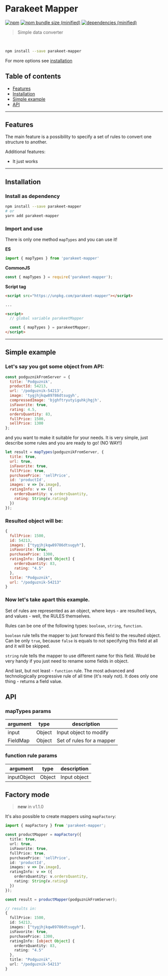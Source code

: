 # Parakeet Mapper

[![npm](https://img.shields.io/npm/v/parakeet-mapper.svg?style=flat-square)](https://www.npmjs.com/package/parakeet-mapper) 
[![npm bundle size (minified)](https://img.shields.io/bundlephobia/minzip/parakeet-mapper.svg?style=flat-square)]() [![dependencies (minified)](https://img.shields.io/badge/dependencies-none-yellow.svg?style=flat-square)]()

> Simple data converter

<br/>

```bash
npm install --save parakeet-mapper
```
For more options see [installation](#installation)

## Table of contents

- [Features](#features)
- [Installation](#installation)
- [Simple example](#simple-example)
- [API](#api)

---

## Features

The main feature is a possibility to specify a set of rules to convert one structure to another.

Additional features:

* It just works

---

## Installation

### Install as dependency

```bash
npm install --save parakeet-mapper
# or
yarn add parakeet-mapper
```

### Import and use

There is only one method `mapTypes` and you can use it!

**ES**

```js
import { mapTypes } from 'parakeet-mapper'
```

**CommonJS**

```js
const { mapTypes } = require('parakeet-mapper');
```

**Script tag**

```html
<script src="https://unpkg.com/parakeet-mapper"></script>

...

<script>
  // global variable parakeetMapper

  const { mapTypes } = parakeetMapper;
</script>
```

---

## Simple example

### Let's say you got some object from API:

```js
const podguznikFromServer = {
  title: 'Podguznik',
  productId: 54213,
  url: '/podguznik-54213',
  image: 'tygjhjkqw89786dtsugyh',
  compressedImage: 'bjghftryutyiguhkjhgjh',
  isFavorite: true,
  rating: 4.5,
  ordersQuantity: 83,
  fullPrice: 1500,
  sellPrice: 1300
};
```

and you want to make it suitable for your needs. It is very simple, just describe some rules and you are ready to go! (NO WAY!)

```js
let result = mapTypes(podguznikFromServer, {
  title: true,
  url: true,
  isFavorite: true,
  fullPrice: true,
  purchasePrice: 'sellPrice',
  id: 'productId',
  images: v => [v.image],
  ratingInfo: v => ({
    ordersQuantity: v.ordersQuantity,
    rating: String(v.rating)
  })
});
```

### Resulted object will be:

```js 
{
  fullPrice: 1500,
  id: 54213,
  images: ["tygjhjkqw89786dtsugyh"],
  isFavorite: true,
  purchasePrice: 1300,
  ratingInfo: [object Object] {
    ordersQuantity: 83,
    rating: "4.5"
  },
  title: "Podguznik",
  url: "/podguznik-54213"
}
```

### Now let's take apart this example.

Set of rules are represented as an object, where keys - are resulted keys, and values - well, the RULES themselves.

Rules can be one of the following types: `boolean`, `string`, `function`.

`boolean` rule tells the mapper to just forward this field to the resulted object. Can be only `true`, because `false` is equals to not specifying this field at all and it will be skipped.

`string` rule tells the mapper to use different name for this field. Would be very handy if you just need to rename some fields in object.

And last, but not least - `function` rule. The most advanced and technologically progressive rule of all time (it's realy not). It does only one thing - returns a field value.

## API

### mapTypes params

argument     | type          | description
-------------|---------------|--------------
input        | Object        | Input object to modify
FieldMap     | Object        | Set of rules for a mapper

### function rule params

argument     | type          | description
-------------|---------------|--------------
inputObject  | Object        | Input object

## Factory mode

> **new** in v1.1.0

It's also possible to create mappers using `mapFactory`:
```ts
import { mapFactory } from 'parakeet-mapper';

const productMapper = mapFactory({
  title: true,
  url: true,
  isFavorite: true,
  fullPrice: true,
  purchasePrice: 'sellPrice',
  id: 'productId',
  images: v => [v.image],
  ratingInfo: v => ({
    ordersQuantity: v.ordersQuantity,
    rating: String(v.rating)
  })
});
```

```ts
const result = productMapper(podguznikFromServer);

// results in:
{
  fullPrice: 1500,
  id: 54213,
  images: ["tygjhjkqw89786dtsugyh"],
  isFavorite: true,
  purchasePrice: 1300,
  ratingInfo: [object Object] {
    ordersQuantity: 83,
    rating: "4.5"
  },
  title: "Podguznik",
  url: "/podguznik-54213"
}
```
